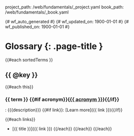 project_path: /web/fundamentals/_project.yaml
book_path: /web/fundamentals/_book.yaml

{# wf_auto_generated #}
{# wf_updated_on: 1900-01-01 #}
{# wf_published_on: 1900-01-01 #}

# Glossary {: .page-title }

{{#each sortedTerms }}
## {{ @key }}
{{#each this}}
### {{ term }} {{#if acronym}}(<abbr title="{{ term }}">{{ acronym }}</abbr>){{/if}}

: {{{description}}}
{{#if link}}: [Learn more]({{ link }}){{/if}}

{{#each links}}
* [{{ title }}]({{ link }})
{{/each}}
{{/each}}
{{/each}}

